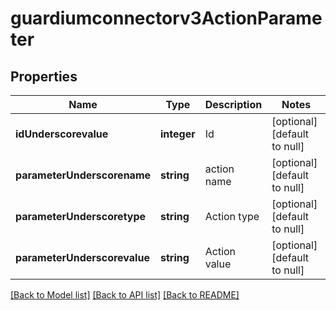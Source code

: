 # guardiumconnectorv3ActionParameter

## Properties
Name | Type | Description | Notes
------------ | ------------- | ------------- | -------------
**idUnderscorevalue** | **integer** | Id | [optional] [default to null]
**parameterUnderscorename** | **string** | action name | [optional] [default to null]
**parameterUnderscoretype** | **string** | Action type | [optional] [default to null]
**parameterUnderscorevalue** | **string** | Action value | [optional] [default to null]

[[Back to Model list]](../README.md#documentation-for-models) [[Back to API list]](../README.md#documentation-for-api-endpoints) [[Back to README]](../README.md)


